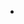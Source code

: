 - <title> this is to my crush
-     nice to meet you
       Sana na crush back moko
-      crush back or die
       Chat to me the answer
        Yes (y) no (n) 
        y y y y y y y

        Yey yes
